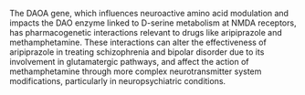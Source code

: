The DAOA gene, which influences neuroactive amino acid modulation and impacts the DAO enzyme linked to D-serine metabolism at NMDA receptors, has pharmacogenetic interactions relevant to drugs like aripiprazole and methamphetamine. These interactions can alter the effectiveness of aripiprazole in treating schizophrenia and bipolar disorder due to its involvement in glutamatergic pathways, and affect the action of methamphetamine through more complex neurotransmitter system modifications, particularly in neuropsychiatric conditions.